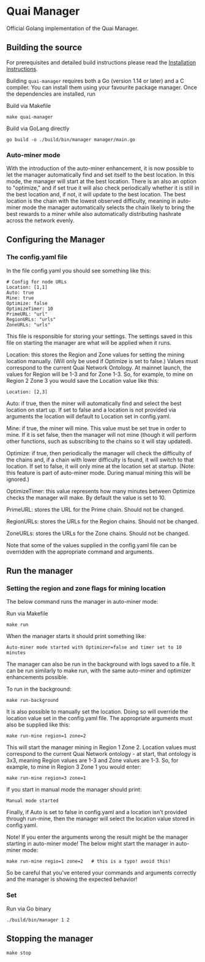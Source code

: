 # Quai Manager

Official Golang implementation of the Quai Manager.

## Building the source

For prerequisites and detailed build instructions please read the [Installation Instructions](https://docs.quai.network/develop/mining).

Building `quai-manager` requires both a Go (version 1.14 or later) and a C compiler. You can install
them using your favourite package manager. Once the dependencies are installed, run

Build via Makefile

```shell
make quai-manager
```

Build via GoLang directly

```shell
go build -o ./build/bin/manager manager/main.go
```

### Auto-miner mode

With the introduction of the auto-miner enhancement, it is now possible to let the manager automatically find and set itself to the best location. In this mode, the manager will start at the best location. There is an also an option to "optimize," and if set true it will also check periodically whether it is still in the best location and, if not, it will update to the best location. The best location is the chain with the lowest observed difficulty, meaning in auto-miner mode the manager automatically selects the chain likely to bring the best rewards to a miner while also automatically distributing hashrate across the network evenly.

## Configuring the Manager

### The config.yaml file

In the file config.yaml you should see something like this:

```
# Config for node URLs
Location: [1,1]
Auto: true
Mine: true
Optimize: false
OptimizeTimer: 10
PrimeURL: "url"
RegionURLs: "urls"
ZoneURLs: "urls"
```

This file is responsible for storing your settings. The settings saved in this file on starting the manager are what will be applied when it runs.

Location: this stores the Region and Zone values for setting the mining location manually. (Will only be used if Optimize is set to false.) Values must correspond to the current Quai Network Ontology. At mainnet launch, the values for Region will be 1-3 and for Zone 1-3. So, for example, to mine on Region 2 Zone 3 you would save the Location value like this:

```
Location: [2,3]
```

Auto: if true, then the miner will automatically find and select the best location on start up. If set to false and a location is not provided via arguments the location will default to Location set in config.yaml.

Mine: if true, the miner will mine. This value must be set true in order to mine. If it is set false, then the manager will not mine (though it will perform other functions, such as subscribing to the chains so it will stay updated).

Optimize: if true, then periodically the manager will check the difficulty of the chains and, if a chain with lower difficulty is found, it will switch to that location. If set to false, it will only mine at the location set at startup. (Note: this feature is part of auto-miner mode. During manual mining this will be ignored.)

OptimizeTimer: this value represents how many minutes between Optimize checks the manager will make. By default the value is set to 10.

PrimeURL: stores the URL for the Prime chain. Should not be changed.

RegionURLs: stores the URLs for the Region chains. Should not be changed.

ZoneURLs: stores the URLs for the Zone chains. Should not be changed.

Note that some of the values supplied in the config.yaml file can be overridden with the appropriate command and arguments.

## Run the manager

### Setting the region and zone flags for mining location

The below command runs the manager in auto-miner mode:

Run via Makefile

```
make run
```

When the manager starts it should print something like:

```
Auto-miner mode started with Optimizer=false and timer set to 10 minutes
```

The manager can also be run in the background with logs saved to a file. It can be run similarly to make run, with the same auto-miner and optimizer enhancements possible.

To run in the background:

```
make run-background
```

It is also possible to manually set the location. Doing so will override the location value set in the config.yaml file. The appropriate arguments must also be supplied like this:

```
make run-mine region=1 zone=2
```

This will start the manager mining in Region 1 Zone 2. Location values must correspond to the current Quai Network ontology - at start, that ontology is 3x3, meaning Region values are 1-3 and Zone values are 1-3. So, for example, to mine in Region 3 Zone 1 you would enter:

```
make run-mine region=3 zone=1
```

If you start in manual mode the manager should print:

```
Manual mode started
```

Finally, if Auto is set to false in config.yaml and a location isn't provided through run-mine, then the manager will select the location value stored in config.yaml.

Note! If you enter the arguments wrong the result might be the manager starting in auto-miner mode! The below might start the manager in auto-miner mode:

```
make run-mine regio=1 zone=2   # this is a typo! avoid this!
```

So be careful that you've entered your commands and arguments correctly and the manager is showing the expected behavior!


### Set

Run via Go binary

```shell
./build/bin/manager 1 2
```

## Stopping the manager

```shell
make stop
```
